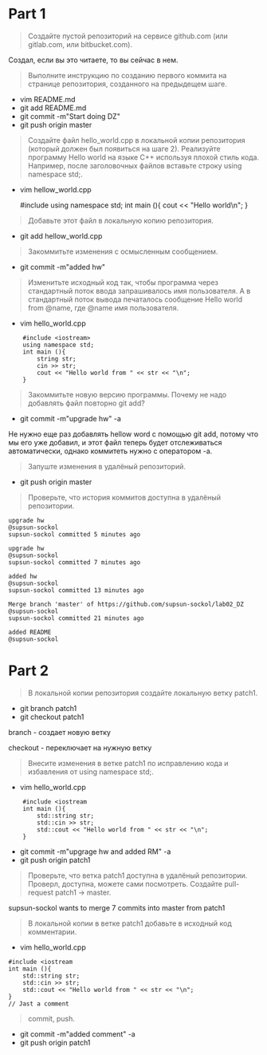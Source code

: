 # Part 1

> Создайте пустой репозиторий на сервисе github.com (или gitlab.com, или bitbucket.com).

Создал, если вы это читаете, то вы сейчас в нем.

> Выполните инструкцию по созданию первого коммита на странице репозитория, созданного на предыдещем шаге.
* vim README.md
* git add README.md
* git commit -m"Start doing DZ"
* git push origin master
> Создайте файл hello_world.cpp в локальной копии репозитория (который должен был появиться на шаге 2). Реализуйте программу Hello world на языке C++ используя плохой стиль кода. Например, после заголовочных файлов вставьте строку using namespace std;.
* vim hellow_world.cpp

    #include <iostream>
    using namespace std;
    int main (){
        cout << "Hello world\n";
    }

> Добавьте этот файл в локальную копию репозитория.
* git add hellow_world.cpp

> Закоммитьте изменения с осмысленным сообщением.
* git commit -m"added hw"

> Изменитьте исходный код так, чтобы программа через стандартный поток ввода запрашивалось имя пользователя. А в стандартный поток вывода печаталось сообщение Hello world from @name, где @name имя пользователя.
* vim hello_world.cpp
``` 
    #include <iostream>
    using namespace std;
    int main (){
        string str;
        cin >> str;
        cout << "Hello world from " << str << "\n";
    }
``` 
> Закоммитьте новую версию программы. Почему не надо добавлять файл повторно git add?
* git commit -m"upgrade hw" -a

Не нужно еще раз добавлять hellow word с помощью git add, потому что мы его уже добавил, и этот файл теперь будет отслеживаться автоматически, однако коммитеть нужно с оператором -а.
> Запуште изменения в удалёный репозиторий.
* git push origin master

> Проверьте, что история коммитов доступна в удалёный репозитории.

    upgrade hw
    @supsun-sockol
    supsun-sockol committed 5 minutes ago

    upgrade hw
    @supsun-sockol
    supsun-sockol committed 7 minutes ago

    added hw
    @supsun-sockol
    supsun-sockol committed 13 minutes ago

    Merge branch 'master' of https://github.com/supsun-sockol/lab02_DZ
    @supsun-sockol
    supsun-sockol committed 21 minutes ago

    added README
    @supsun-sockol

# Part 2

> В локальной копии репозитория создайте локальную ветку patch1.
* git branch patch1
* git checkout patch1

branch - создает новую ветку

checkout  - переключает на нужную ветку

> Внесите изменения в ветке patch1 по исправлению кода и избавления от using namespace std;.
* vim hello_world.cpp
```    
    #include <iostream
    int main (){
        std::string str;
        std::cin >> str;
        std::cout << "Hello world from " << str << "\n";
    }
``` 
* git commit -m"upgrage hw and added RM" -a
* git push origin patch1
> Проверьте, что ветка patch1 доступна в удалёный репозитории.
Проверл, доступна, можете сами посмотреть.
> Создайте pull-request patch1 -> master.

supsun-sockol wants to merge 7 commits into master from patch1
> В локальной копии в ветке patch1 добавьте в исходный код комментарии.
* vim hello_world.cpp
```
#include <iostream
int main (){
    std::string str;
    std::cin >> str;
    std::cout << "Hello world from " << str << "\n";
}
// Jast a comment
```
> commit, push.
* git commit -m"added comment" -a
* git push origin patch1

